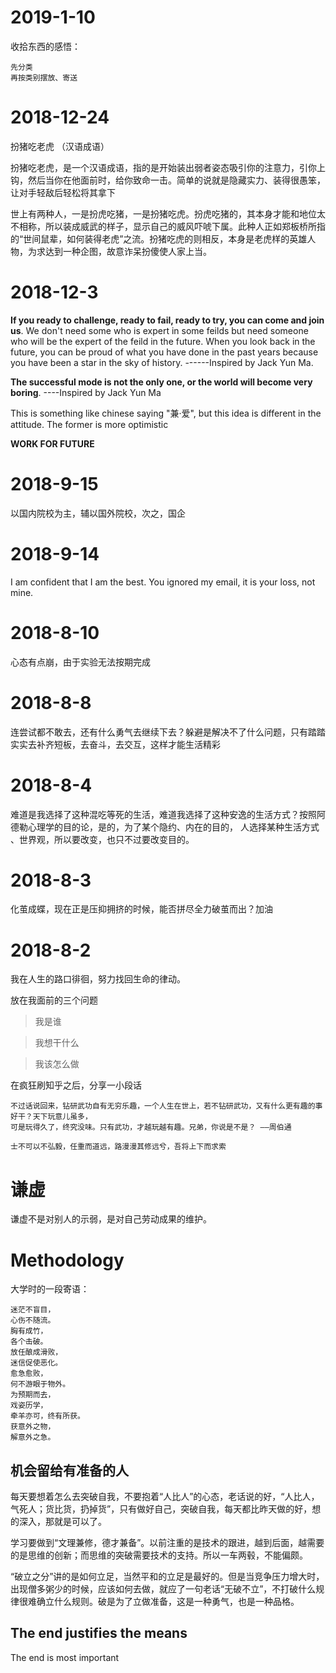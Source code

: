 # 2019-1-10
 收拾东西的感悟：
 ```
 先分类
 再按类别摆放、寄送
 ```


# 2018-12-24
扮猪吃老虎 （汉语成语） 

扮猪吃老虎，是一个汉语成语，指的是开始装出弱者姿态吸引你的注意力，引你上钩，然后当你在他面前时，给你致命一击。简单的说就是隐藏实力、装得很愚笨，让对手轻敌后轻松将其拿下

世上有两种人，一是扮虎吃猪，一是扮猪吃虎。扮虎吃猪的，其本身才能和地位太不相称，所以装成威武的样子，显示自己的威风吓唬下属。此种人正如郑板桥所指的“世间鼠辈，如何装得老虎”之流。扮猪吃虎的则相反，本身是老虎样的英雄人物，为求达到一种企图，故意诈呆扮傻使人家上当。

# 2018-12-3

**If you ready to challenge, ready to fail, ready to try, you can come and join us**. We don't need some who is expert in some feilds but need someone who will be the expert of the feild in the future. When you look back in the future, you can be proud of what you have done in the past years because you have been a star in the sky of history. ------Inspired by Jack Yun Ma.

**The successful mode is not the only one, or the world will become very boring**.    ----Inspired by Jack Yun Ma

This is something like chinese saying "兼·爱", but this idea is different in the attitude. The former is more optimistic

**WORK FOR FUTURE**



# 2018-9-15
以国内院校为主，辅以国外院校，次之，国企

# 2018-9-14
I am confident that I am the best. You ignored my email, it is your loss, not mine. 

# 2018-8-10
心态有点崩，由于实验无法按期完成

# 2018-8-8

连尝试都不敢去，还有什么勇气去继续下去？躲避是解决不了什么问题，只有踏踏实实去补齐短板，去奋斗，去交互，这样才能生活精彩


# 2018-8-4
难道是我选择了这种混吃等死的生活，难道我选择了这种安逸的生活方式？按照阿德勒心理学的目的论，是的，为了某个隐约、内在的目的， 人选择某种生活方式
、世界观，所以要改变，也只不过要改变目的。



# 2018-8-3
化茧成蝶，现在正是压抑拥挤的时候，能否拼尽全力破茧而出？加油

# 2018-8-2

我在人生的路口徘徊，努力找回生命的律动。

放在我面前的三个问题

> 我是谁

> 我想干什么 

> 我该怎么做

在疯狂刷知乎之后，分享一小段话

```
不过话说回来，钻研武功自有无穷乐趣，一个人生在世上，若不钻研武功，又有什么更有趣的事好干？天下玩意儿虽多，
可是玩得久了，终究没味。只有武功，才越玩越有趣。兄弟，你说是不是？ ——周伯通

```
```
士不可以不弘毅，任重而道远，路漫漫其修远兮，吾将上下而求索
```


# 谦虚

谦虚不是对别人的示弱，是对自己劳动成果的维护。


# Methodology
大学时的一段寄语：
```
迷茫不盲目，
心伤不随流。
胸有成竹，
各个击破。
放任酿成滑败，
迷信促使恶化。
愈急愈败，
何不游眼于物外。
为预期而去，
戏姿历学，
牵羊亦可，终有所获。
获意外之物，
解意外之急。

```
## 机会留给有准备的人

每天要想着怎么去突破自我，不要抱着“人比人”的心态，老话说的好，“人比人，气死人；货比货，扔掉货”，只有做好自己，突破自我，每天都比昨天做的好，想的深入，那就是可以了。

学习要做到“文理兼修，德才兼备”。以前注重的是技术的跟进，越到后面，越需要的是思维的创新；而思维的突破需要技术的支持。所以一车两毂，不能偏颇。

“破立之分”讲的是如何立足，当然平和的立足是最好的。但是当竞争压力增大时，出现僧多粥少的时候，应该如何去做，就应了一句老话“无破不立”，不打破什么规律很难确立什么规则。破是为了立做准备，这是一种勇气，也是一种品格。


## The end justifies the means

The end is most important 
